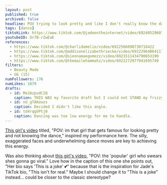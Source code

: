 ```yaml
---
layout: post
published: true
archived: false
headline: POV trying to look pretty and like I don't really know the dance
tags: [dance]
tiktokLink: https://www.tiktok.com/@jadeontheinternet/video/6924052960708168965
youtubeID: Or7B-rZwEaE
references:
  - https://www.tiktok.com/@charlidamelio/video/6922566098730716422
  - https://www.tiktok.com/@addisonelizabethriecke/video/6922296486411717893
  - https://www.tiktok.com/@siennamaegomezz/video/6921511434790653190
  - https://www.tiktok.com/@themailehammahz/video/6922272977941695749
filters:
  - Beauty Mode
  - G6 (15)
numFollowers: 176
numLikes: 1079
drafts:
  - id: Me2AzpudC2Q
    caption: THIS WAS my favorite draft but I could not STAND my frizzy hair.
  - id: nU_gTAHzwzs
    caption: Decided I didn't like this angle.
  - id: td4rqqVPtj0
    caption: Dancing was too low energy for me to handle.
---
```


[This girl's video](https://www.tiktok.com/@benitariley/video/6922897971356912901) titled, "POV: im that girl that gets famous for looking pretty and not knowing the dance," inspired my performance here. The silly, exaggerated faces and underwhelming dance moves are key to achieving this energy.

Was also thinking about [this girl's video](https://www.tiktok.com/@kali_rae/video/6916900050199170310), "POV: the 'popular' girl who swears shes gonna go viral." Love how in the caption of this one she points out, "Her bio says 'This is a joke' 💕" because that is the inspiration for Jade's TikTok bio, "This isn't for real." Maybe I should change it to "This is a joke" instead... could be closer to the classic stereotype?
